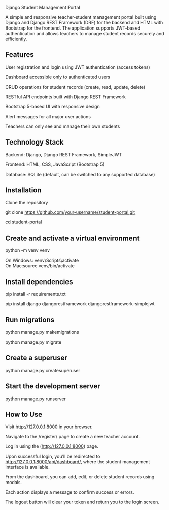Django Student Management Portal

A simple and responsive teacher-student management portal built using Django and Django REST Framework (DRF) for the backend and HTML with Bootstrap for the frontend. The application supports JWT-based authentication and allows teachers to manage student records securely and efficiently.

## Features
User registration and login using JWT authentication (access tokens)

Dashboard accessible only to authenticated users

CRUD operations for student records (create, read, update, delete)

RESTful API endpoints built with Django REST Framework

Bootstrap 5-based UI with responsive design

Alert messages for all major user actions

Teachers can only see and manage their own students

## Technology Stack
Backend: Django, Django REST Framework, SimpleJWT

Frontend: HTML, CSS, JavaScript (Bootstrap 5)

Database: SQLite (default, can be switched to any supported database)

## Installation
Clone the repository


git clone https://github.com/your-username/student-portal.git

cd student-portal

## Create and activate a virtual environment
python -m venv venv

On Windows: venv\Scripts\activate  
On Mac:source venv/bin/activate

## Install dependencies

pip install -r requirements.txt

pip install django djangorestframework djangorestframework-simplejwt

## Run migrations
python manage.py makemigrations

python manage.py migrate


## Create a superuser
python manage.py createsuperuser

## Start the development server

python manage.py runserver

## How to Use
Visit http://127.0.0.1:8000 in your browser.

Navigate to the /register/ page to create a new teacher account.

Log in using the (http://127.0.0.1:8000) page.

Upon successful login, you’ll be redirected to http://127.0.0.1:8000/api/dashboard/, where the student management interface is available.

From the dashboard, you can add, edit, or delete student records using modals.

Each action displays a message to confirm success or errors.

The logout button will clear your token and return you to the login screen.
